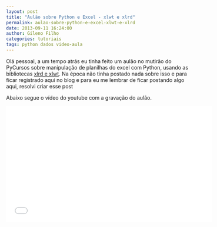 ```yaml
---
layout: post
title: "Aulão sobre Python e Excel - xlwt e xlrd"
permalink: aulao-sobre-python-e-excel-xlwt-e-xlrd
date: 2013-09-11 16:24:00
author: Gileno Filho
categories: tutoriais
tags: python dados video-aula
---
```


Olá pessoal, a um tempo atrás eu tinha feito um aulão no mutirão do PyCursos sobre manipulação de planilhas do excel com Python, usando as bibliotecas [xlrd e xlwt](http://www.python-excel.org/ "Link da Biblioteca"). Na época não tinha postado nada sobre isso e para ficar registrado aqui no blog e para eu me lembrar de ficar postando algo aqui, resolvi criar esse post

Abaixo segue o vídeo do youtube com a gravação do aulão.

<div class="flash-video"><div><iframe width="560" height="315" src="//www.youtube.com/embed/7PjWa0pBLQk" frameborder="0" allowfullscreen></iframe></div></div>

